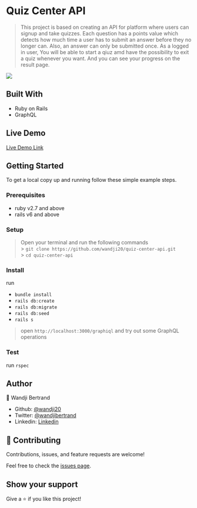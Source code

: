 # Quiz Center API

> This project is based on creating an API for platform where users can signup and take quizzes.
> Each question has a points value which detects how much time a user has to submit an answer before they no longer can. Also, an answer can only be submitted once.
> As a logged in user, You will be able to start a qiuz amd have the possibility to exit a quiz whenever you want. And you can see your progress on the result page.

![](/app/assets/images/screenshot.png)

## Built With

- Ruby on Rails
- GraphQL

## Live Demo

[Live Demo Link](https://quiz-center-api.herokuapp.com)

## Getting Started

To get a local copy up and running follow these simple example steps.

### Prerequisites

- ruby v2.7 and above
- rails v6 and above

### Setup

> Open your terminal and run the following commands <br> > `git clone https://github.com/wandji20/quiz-center-api.git` <br> > `cd quiz-center-api` <br>

### Install

run

- `bundle install`
- `rails db:create`
- `rails db:migrate`
- `rails db:seed`
- `rails s`

> open `http://localhost:3000/graphiql` and try out some GraphQL operations

### Test

run `rspec`

## Author

👤 Wandji Bertrand

- Github: [@wandji20](https://github.com/wandji20)
- Twitter: [@wandjibertrand](https://twitter.com/wandjibertrand)
- Linkedin: [Linkedin](https://www.linkedin.com/in/wandji-bertrand/)

## 🤝 Contributing

Contributions, issues, and feature requests are welcome!

Feel free to check the [issues page](../../issues/).

## Show your support

Give a ⭐️ if you like this project!
